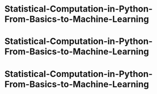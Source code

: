 # Statistical-Computation-in-Python-From-Basics-to-Machine-Learning
# Statistical-Computation-in-Python-From-Basics-to-Machine-Learning
# Statistical-Computation-in-Python-From-Basics-to-Machine-Learning

